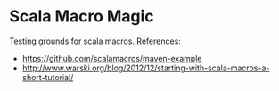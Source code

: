 # Scala Macro Magic
Testing grounds for scala macros.
References: 
- https://github.com/scalamacros/maven-example
- http://www.warski.org/blog/2012/12/starting-with-scala-macros-a-short-tutorial/
